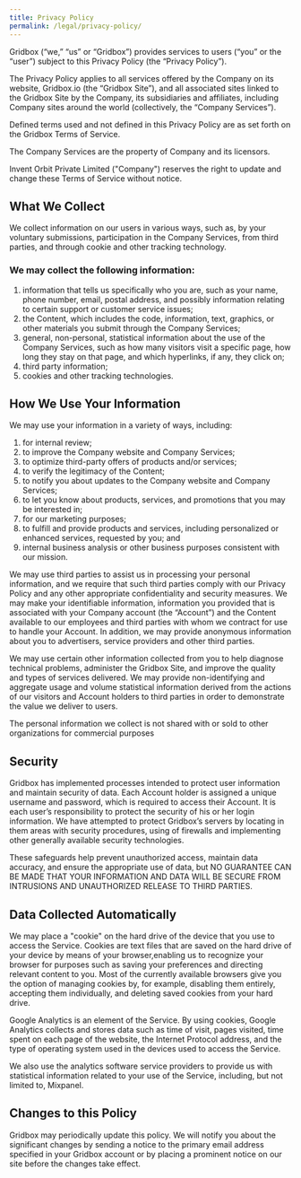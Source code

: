 ```yaml
---
title: Privacy Policy
permalink: /legal/privacy-policy/
---
```



Gridbox (“we,” “us” or “Gridbox”) provides services to users (“you” or the “user”) subject to this Privacy Policy (the “Privacy Policy”).

The Privacy Policy applies to all services offered by the Company on its website, Gridbox.io (the “Gridbox Site”), and all associated sites linked to the Gridbox Site by the Company, its subsidiaries and affiliates, including Company sites around the world (collectively, the “Company Services”). 

Defined terms used and not defined in this Privacy Policy are as set forth on the Gridbox Terms of Service. 

The Company Services are the property of Company and its licensors.

Invent Orbit Private Limited ("Company") reserves the right to update and change these Terms of Service without notice.


## What We Collect

We collect information on our users in various ways, such as, by your voluntary submissions, participation in the Company Services, from third parties, and through cookie and other tracking technology. 

### We may collect the following information: 

<ol>
<li> information that tells us specifically who you are, such as your name, phone number, email, postal address, and possibly information relating to certain support or customer service issues;</li>
<li> the Content, which includes the code, information, text, graphics, or other materials you submit through the Company Services;</li>
<li> general, non-personal, statistical information about the use of the Company Services, such as how many visitors visit a specific page, how long they stay on that page, and which hyperlinks, if any, they click on; </li>
<li> third party information; </li>
<li> cookies and other tracking technologies.	</li>
</ol>

## How We Use Your Information

We may use your information in a variety of ways, including: 

<ol>
<li> for internal review; </li>
<li> to improve the Company website and Company Services;</li> 
<li> to optimize third-party offers of products and/or services; </li>
<li> to verify the legitimacy of the Content; </li>
<li> to notify you about updates to the Company website and Company Services; </li>
<li> to let you know about products, services, and promotions that you may be interested in; </li>
<li> for our marketing purposes; </li>
<li> to fulfill and provide products and services, including personalized or enhanced services, requested by you; and </li>
<li> internal business analysis or other business purposes consistent with our mission.</li>
</ol>

We may use third parties to assist us in processing your personal information, and we require that such third parties comply with our Privacy Policy and any other appropriate confidentiality and security measures. We may make your identifiable information, information you provided that is associated with your Company account (the “Account”) and the Content available to our employees and third parties with whom we contract for use to handle your Account. In addition, we may provide anonymous information about you to advertisers, service providers and other third parties.

We may use certain other information collected from you to help diagnose technical problems, administer the Gridbox Site, and improve the quality and types of services delivered. We may provide non-identifying and aggregate usage and volume statistical information derived from the actions of our visitors and Account holders to third parties in order to demonstrate the value we deliver to users.

The personal information we collect is not shared with or sold to other organizations for commercial purposes

## Security

Gridbox has implemented processes intended to protect user information and maintain security of data. Each Account holder is assigned a unique username and password, which is required to access their Account. It is each user’s responsibility to protect the security of his or her login information. We have attempted to protect Gridbox’s servers by locating in them areas with security procedures, using of firewalls and implementing other generally available security technologies.

These safeguards help prevent unauthorized access, maintain data accuracy, and ensure the appropriate use of data, but NO GUARANTEE CAN BE MADE THAT YOUR INFORMATION AND DATA WILL BE SECURE FROM INTRUSIONS AND UNAUTHORIZED RELEASE TO THIRD PARTIES.

## Data Collected Automatically

We may place a "cookie" on the hard drive of the device that you use to access the Service. Cookies are text files that are saved on the hard drive of your device by means of your browser,enabling us to recognize your browser for purposes such as saving your preferences and directing relevant content to you. Most of the currently available browsers give you the option of managing cookies by, for example, disabling them entirely, accepting them individually, and deleting saved cookies from your hard drive.

Google Analytics is an element of the Service. By using cookies, Google Analytics collects and stores data such as time of visit, pages visited, time spent on each page of the website, the Internet Protocol address, and the type of operating system used in the devices used to access the Service.

We also use the analytics software service providers to provide us with statistical information related to your use of the Service, including, but not limited to, Mixpanel.

## Changes to this Policy

Gridbox may periodically update this policy. We will notify you about the significant changes by sending a notice to the primary email address specified in your Gridbox account or by placing a prominent notice on our site before the changes take effect.

